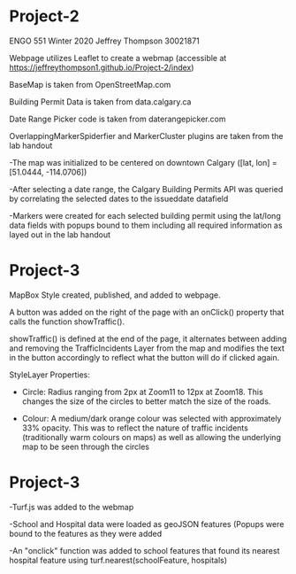 # Project-2 

ENGO 551 Winter 2020
Jeffrey Thompson 30021871


Webpage utilizes Leaflet to create a webmap (accessible at https://jeffreythompson1.github.io/Project-2/index)

BaseMap is taken from OpenStreetMap.com

Building Permit Data is taken from data.calgary.ca

Date Range Picker code is taken from daterangepicker.com

OverlappingMarkerSpiderfier and MarkerCluster plugins are taken from the lab handout


-The map was initialized to be centered on downtown Calgary ([lat, lon] = [51.0444, -114.0706])

-After selecting a date range, the Calgary Building Permits API was queried by correlating the selected dates to the issueddate datafield

-Markers were created for each selected building permit using the lat/long data fields with popups bound to them including all required information as layed out in the lab handout

# Project-3

MapBox Style created, published, and added to webpage.

A button was added on the right of the page with an onClick() property that calls the function showTraffic().

showTraffic() is defined at the end of the page, it alternates between adding and removing the TrafficIncidents Layer from the map and modifies the text in the button accordingly to reflect what the button will do if clicked again.


StyleLayer Properties:

- Circle: Radius ranging from 2px at Zoom11 to 12px at Zoom18. This changes the size of the circles to better match the size of the roads.

- Colour: A medium/dark orange colour was selected with approximately 33% opacity. This was to reflect the nature of traffic incidents (traditionally warm colours on maps) as well as allowing the underlying map to be seen through the circles

# Project-3

-Turf.js was added to the webmap

-School and Hospital data were loaded as geoJSON features (Popups were bound to the features as they were added

-An "onclick" function was added to school features that found its nearest hospital feature using turf.nearest(schoolFeature, hospitals)

